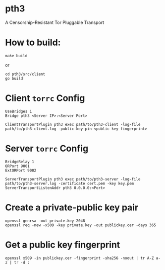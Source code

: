# pth3
A Censorship-Resistant Tor Pluggable Transport

# How to build:
```
make build
```

or

```
cd pth3/src/client
go build
```


# Client `torrc` Config
```
UseBridges 1
Bridge pth3 <Server IP>:<Server Port>

ClientTransportPlugin pth3 exec path/to/pth3-client -log-file path/to/pth3-client.log -public-key-pin <public key fingerprint>
```

# Server `torrc` Config
```
BridgeRelay 1
ORPort 9001
ExtORPort 9002

ServerTransportPlugin pth3 exec path/to/pth3-server -log-file path/to/pth3-server.log -certificate cert.pem -key key.pem
ServerTransportListenAddr pth3 0.0.0.0:<Port>
```

# Create a private-public key pair
```
openssl genrsa -out private.key 2048
openssl req -new -x509 -key private.key -out publickey.cer -days 365
```

# Get a public key fingerprint
```
openssl x509 -in publickey.cer -fingerprint -sha256 -noout | tr A-Z a-z | tr -d :
```